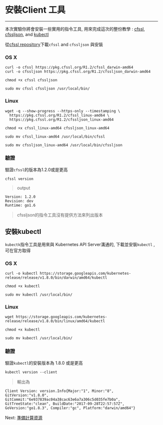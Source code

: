# 安裝Client 工具

---

本次實驗你將會安裝一些實用的指令工具, 用來完成這次的整份教學 :  [cfssl](https://github.com/cloudflare/cfssl), [cfssljson](https://github.com/cloudflare/cfssl), and [kubectl](https://kubernetes.io/docs/tasks/tools/install-kubectl)

從[cfssl repository](https://pkg.cfssl.org)下載`cfssl` and `cfssljson` 與安裝

### OS X

```
curl -o cfssl https://pkg.cfssl.org/R1.2/cfssl_darwin-amd64
curl -o cfssljson https://pkg.cfssl.org/R1.2/cfssljson_darwin-amd64
```

```
chmod +x cfssl cfssljson
```

```
sudo mv cfssl cfssljson /usr/local/bin/
```

### Linux

```
wget -q --show-progress --https-only --timestamping \
  https://pkg.cfssl.org/R1.2/cfssl_linux-amd64 \
  https://pkg.cfssl.org/R1.2/cfssljson_linux-amd64
```

```
chmod +x cfssl_linux-amd64 cfssljson_linux-amd64
```

```
sudo mv cfssl_linux-amd64 /usr/local/bin/cfssl
```

```
sudo mv cfssljson_linux-amd64 /usr/local/bin/cfssljson
```

### 驗證

驗證`cfssl`的版本為1.2.0或是更高

```
cfssl version
```

> output

```
Version: 1.2.0
Revision: dev
Runtime: go1.6
```
> cfssljson的指令工具沒有提供方法來列出版本

## 安裝kubectl

`kubectk`指令工具是用來與 Kubernetes API Server溝通的, 下載並安裝`kubectl` ,可在官方取得
### OS X

```
curl -o kubectl https://storage.googleapis.com/kubernetes-release/release/v1.8.0/bin/darwin/amd64/kubectl
```

```
chmod +x kubectl
```

```
sudo mv kubectl /usr/local/bin/
```

### Linux

```
wget https://storage.googleapis.com/kubernetes-release/release/v1.8.0/bin/linux/amd64/kubectl
```

```
chmod +x kubectl
```

```
sudo mv kubectl /usr/local/bin/
```

### 驗證

驗證`kubectl`的安裝版本為 1.8.0 或是更高
```
kubectl version --client
```

> 輸出為

```
Client Version: version.Info{Major:"1", Minor:"8", GitVersion:"v1.8.0", GitCommit:"6e937839ac04a38cac63e6a7a306c5d035fe7b0a", GitTreeState:"clean", BuildDate:"2017-09-28T22:57:57Z", GoVersion:"go1.8.3", Compiler:"gc", Platform:"darwin/amd64"}
```

Next: [準備計算資源](03-compute-resources.md)
